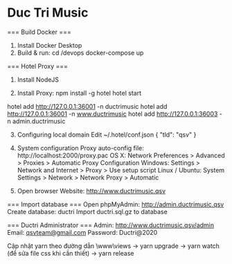 # Duc Tri Music

=== Build Docker ===

1. Install Docker Desktop
2. Build & run:
   cd /devops
   docker-compose up

=== Hotel Proxy ===

1. Install NodeJS

2. Install Proxy:
   npm install -g hotel
   hotel start

hotel add http://127.0.0.1:36001 -n ductrimusic
hotel add http://127.0.0.1:36001 -n www.ductrimusic
hotel add http://127.0.0.1:36003 -n admin.ductrimusic

3. Configuring local domain
   Edit ~/.hotel/conf.json
   {
   "tld": "qsv"
   }

4. System configuration
   Proxy auto-config file: http://localhost:2000/proxy.pac
   OS X: Network Preferences > Advanced > Proxies > Automatic Proxy Configuration
   Windows: Settings > Network and Internet > Proxy > Use setup script
   Linux / Ubuntu: System Settings > Network > Network Proxy > Automatic

5. Open browser
   Website: http://www.ductrimusic.qsv

=== Import database ===
Open phpMyAdmin: http://admin.ductrimusic.qsv
Create database: ductri
Import ductri.sql.gz to database

=== Ductri Administrator ===
Admin: http://www.ductrimusic.qsv/admin
Email: qsvteam@gmail.com
Password: Ductri@2020

Cập nhật yarn theo đường dẫn \www\views -> yarn upgrade -> yarn watch (để sửa file css khi cần thiết) -> yarn release